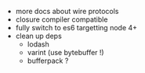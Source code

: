 * more docs about wire protocols
* closure compiler compatible
* fully switch to es6 targetting node 4+
* clean up deps
  - lodash
  - varint (use bytebuffer !)
  - bufferpack ?